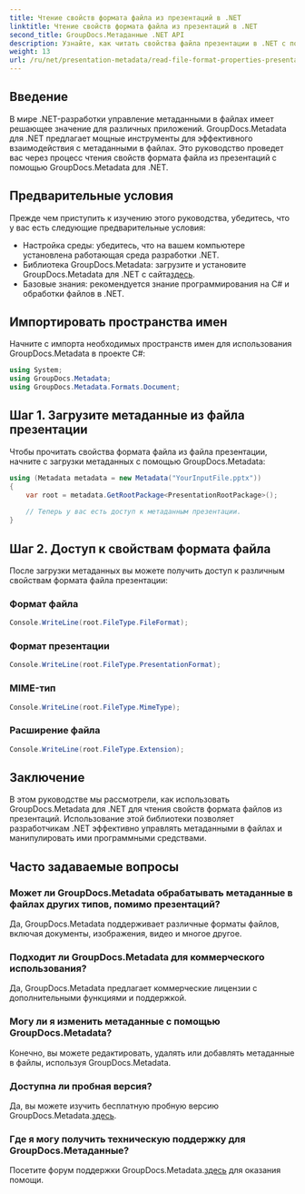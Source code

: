 ```yaml
---
title: Чтение свойств формата файла из презентаций в .NET
linktitle: Чтение свойств формата файла из презентаций в .NET
second_title: GroupDocs.Метаданные .NET API
description: Узнайте, как читать свойства файла презентации в .NET с помощью GroupDocs.Metadata. Доступ к деталям формата файла программным способом.
weight: 13
url: /ru/net/presentation-metadata/read-file-format-properties-presentations/
---
```

## Введение
В мире .NET-разработки управление метаданными в файлах имеет решающее значение для различных приложений. GroupDocs.Metadata для .NET предлагает мощные инструменты для эффективного взаимодействия с метаданными в файлах. Это руководство проведет вас через процесс чтения свойств формата файла из презентаций с помощью GroupDocs.Metadata для .NET.
## Предварительные условия
Прежде чем приступить к изучению этого руководства, убедитесь, что у вас есть следующие предварительные условия:
- Настройка среды: убедитесь, что на вашем компьютере установлена работающая среда разработки .NET.
-  Библиотека GroupDocs.Metadata: загрузите и установите GroupDocs.Metadata для .NET с сайта[здесь](https://releases.groupdocs.com/metadata/net/).
- Базовые знания: рекомендуется знание программирования на C# и обработки файлов в .NET.

## Импортировать пространства имен
Начните с импорта необходимых пространств имен для использования GroupDocs.Metadata в проекте C#:
```csharp
using System;
using GroupDocs.Metadata;
using GroupDocs.Metadata.Formats.Document;
```
## Шаг 1. Загрузите метаданные из файла презентации
Чтобы прочитать свойства формата файла из файла презентации, начните с загрузки метаданных с помощью GroupDocs.Metadata:
```csharp
using (Metadata metadata = new Metadata("YourInputFile.pptx"))
{
    var root = metadata.GetRootPackage<PresentationRootPackage>();
    
    // Теперь у вас есть доступ к метаданным презентации.
}
```
## Шаг 2. Доступ к свойствам формата файла
После загрузки метаданных вы можете получить доступ к различным свойствам формата файла презентации:
### Формат файла
```csharp
Console.WriteLine(root.FileType.FileFormat);
```
### Формат презентации
```csharp
Console.WriteLine(root.FileType.PresentationFormat);
```
### MIME-тип
```csharp
Console.WriteLine(root.FileType.MimeType);
```
### Расширение файла
```csharp
Console.WriteLine(root.FileType.Extension);
```

## Заключение
В этом руководстве мы рассмотрели, как использовать GroupDocs.Metadata для .NET для чтения свойств формата файлов из презентаций. Использование этой библиотеки позволяет разработчикам .NET эффективно управлять метаданными в файлах и манипулировать ими программными средствами.

## Часто задаваемые вопросы
### Может ли GroupDocs.Metadata обрабатывать метаданные в файлах других типов, помимо презентаций?
Да, GroupDocs.Metadata поддерживает различные форматы файлов, включая документы, изображения, видео и многое другое.
### Подходит ли GroupDocs.Metadata для коммерческого использования?
Да, GroupDocs.Metadata предлагает коммерческие лицензии с дополнительными функциями и поддержкой.
### Могу ли я изменить метаданные с помощью GroupDocs.Metadata?
Конечно, вы можете редактировать, удалять или добавлять метаданные в файлы, используя GroupDocs.Metadata.
### Доступна ли пробная версия?
 Да, вы можете изучить бесплатную пробную версию GroupDocs.Metadata.[здесь](https://releases.groupdocs.com/).
### Где я могу получить техническую поддержку для GroupDocs.Метаданные?
 Посетите форум поддержки GroupDocs.Metadata.[здесь](https://forum.groupdocs.com/c/metadata/14) для оказания помощи.